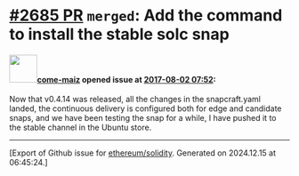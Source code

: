 # [\#2685 PR](https://github.com/ethereum/solidity/pull/2685) `merged`: Add the command to install the stable solc snap

#### <img src="https://avatars.githubusercontent.com/u/617831?u=b36c07f0703da3bdbef7b3a4ba7fea66ee600875&v=4" width="50">[come-maiz](https://github.com/come-maiz) opened issue at [2017-08-02 07:52](https://github.com/ethereum/solidity/pull/2685):

Now that v0.4.14 was released, all the changes in the snapcraft.yaml landed, the continuous delivery is configured both for edge and candidate snaps, and we have been testing the snap for a while, I have pushed it to the stable channel in the Ubuntu store.




-------------------------------------------------------------------------------



[Export of Github issue for [ethereum/solidity](https://github.com/ethereum/solidity). Generated on 2024.12.15 at 06:45:24.]

